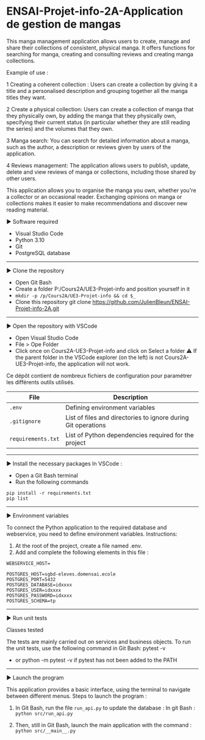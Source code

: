 # ENSAI-Projet-info-2A-Application de gestion de mangas

This manga management application allows users to create, manage and share their collections of consistent, physical manga. It offers functions for searching for manga, creating and consulting reviews and creating manga collections.

Example of use :

1 Creating a coherent collection : Users can create a collection by giving it a title and a personalised description and grouping together all the manga titles they want.

2 Create a physical collection: Users can create a collection of manga that they physically own, by adding the manga that they physically own, specifying their current status (in particular whether they are still reading the series) and the volumes that they own.

3 Manga search: You can search for detailed information about a manga, such as the author, a description or reviews given by users of the application.

4 Reviews management: The application allows users to publish, update, delete and view reviews of manga or collections, including those shared by other users.

This application allows you to organise the manga you own, whether you're a collector or an occasional reader. Exchanging opinions on manga or collections makes it easier to make recommendations and discover new reading material.

▶️ Software required

- Visual Studio Code
- Python 3.10
- Git
- PostgreSQL database

---

▶️ Clone the repository
- Open Git Bash
- Create a folder P:/Cours2A/UE3-Projet-info and position yourself in it
- ```mkdir -p /p/Cours2A/UE3-Projet-info && cd $_ ```
- Clone this repository
git clone https://github.com/JulienBleun/ENSAI-Projet-info-2A.git

---

▶️ Open the repository with VSCode
- Open Visual Studio Code
- File > Ope Folder
- Click once on Cours2A-UE3-Projet-info and click on Select a folder
⚠️ If the parent folder in the VSCode explorer (on the left) is not Cours2A-UE3-Projet-info, the application will not work.

Ce dépôt contient de nombreux fichiers de configuration pour paramétrer les différents outils utilisés.

| File                  | Description                                         |
|--------------------------|-----------------------------------------------------|
| `.env`                   | Defining environment variables              |
| `.gitignore`             | List of files and directories to ignore during Git operations |
| `requirements.txt`       | List of Python dependencies required for the project |


---


▶️ Install the necessary packages
In VSCode :

 - Open a Git Bash terminal
 - Run the following commands

```
pip install -r requirements.txt
pip list
```

---

▶️ Environment variables

To connect the Python application to the required database and webservice, you need to define environment variables.
Instructions:
  1. At the root of the project, create a file named .env.
  2. Add and complete the following elements in this file :

  ```
  WEBSERVICE_HOST=

  POSTGRES_HOST=sgbd-eleves.domensai.ecole
  POSTGRES_PORT=5432
  POSTGRES_DATABASE=idxxxx
  POSTGRES_USER=idxxxx
  POSTGRES_PASSWORD=idxxxx
  POSTGRES_SCHEMA=tp

  ```

---
▶️ Run unit tests

Classes tested

The tests are mainly carried out on services and business objects.
To run the unit tests, use the following command in Git Bash: pytest -v
- or python -m pytest -v if pytest has not been added to the PATH

---

▶️ Launch the program

This application provides a basic interface, using the terminal to navigate between different menus.
Steps to launch the program :

   1. In Git Bash, run the file `run_api.py` to update the database :
   In git Bash : ``` python src/run_api.py ```

   2. Then, still in Git Bash, launch the main application with the command : ```python src/__main__.py```
    
